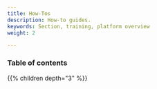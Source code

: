 ```yaml
---
title: How-Tos
description: How-to guides.
keywords: Section, training, platform overview
weight: 2

---
```


### Table of contents

{{% children depth="3" %}}